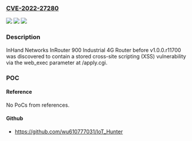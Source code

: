 ### [CVE-2022-27280](https://cve.mitre.org/cgi-bin/cvename.cgi?name=CVE-2022-27280)
![](https://img.shields.io/static/v1?label=Product&message=n%2Fa&color=blue)
![](https://img.shields.io/static/v1?label=Version&message=n%2Fa&color=blue)
![](https://img.shields.io/static/v1?label=Vulnerability&message=n%2Fa&color=brighgreen)

### Description

InHand Networks InRouter 900 Industrial 4G Router before v1.0.0.r11700 was discovered to contain a stored cross-site scripting (XSS) vulnerability via the web_exec parameter at /apply.cgi.

### POC

#### Reference
No PoCs from references.

#### Github
- https://github.com/wu610777031/IoT_Hunter

